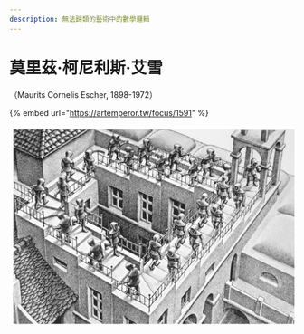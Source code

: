 ```yaml
---
description: 無法歸類的藝術中的數學邏輯
---
```


# 莫里茲·柯尼利斯·艾雪

（Maurits Cornelis Escher, 1898-1972）

{% embed url="https://artemperor.tw/focus/1591" %}

![](.gitbook/assets/image%20%2817%29.png)

